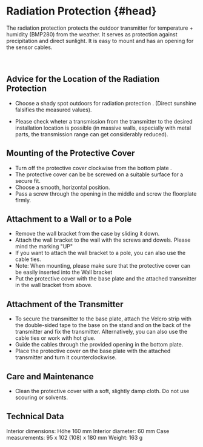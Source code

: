 # Radiation Protection  {#head}
<div class="description">The radiation protection protects the outdoor transmitter for temperature + humidity (BMP280) from the weather. It serves as protection against precipitation and direct sunlight. It is easy to mount and has an opening for the sensor cables. </div>

<div class="line">
    <br>
    <br>
</div>




## Advice for the Location of the Radiation Protection
* Choose a shady spot outdoors for radiation protection . (Direct sunshine falsifies the measured values).

* Please check wheter a transmission from the transmitter to the desired installation location is possible
 (in massive walls, especially with metal parts, the transmission range can get considerably reduced).


## Mounting of the Protective Cover

* Turn off the protective cover clockwise from the bottom plate .
*  The protective cover can be be screwed on a suitable surface for a secure fit.
* Choose a smooth, horizontal position.
* Pass a screw through the opening in the middle and screw the floorplate firmly.

## Attachment to a Wall or to a Pole
* Remove the wall bracket from the case by sliding it down.
* Attach the wall bracket to the wall with the screws and dowels. Please mind the marking "UP"
* If you want to attach the wall bracket to a pole, you can also use the cable ties.
* Note: When mounting, please make sure that the protective cover can be easily inserted into the Wall bracket
* Put the protective cover with the base plate and the attached transmitter in the wall bracket from above.

## Attachment of the Transmitter
* To secure the transmitter to the base plate, attach the Velcro strip with the
double-sided tape  to the base on the stand and on the back of the transmitter and fix
the transmitter. Alternatively, you can also use the cable ties or work with hot glue.
* Guide the cables through the provided opening  in the bottom plate.
* Place the protective cover on the base plate with the attached transmitter and turn it counterclockwise.


## Care and Maintenance
* Clean the protective cover with a soft, slightly damp cloth. Do not use scouring or solvents.

## Technical Data
Interior dimensions: Höhe 160 mm
Interior diameter: 60 mm
Case measurements: 95 x 102 (108) x 180 mm
Weight: 163 g 
